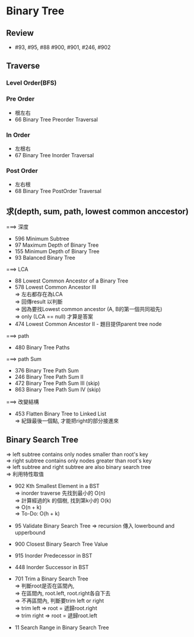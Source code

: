 # Binary Tree
## Review
* #93, #95, #88 #900, #901, #246, #902

## Traverse
### Level Order(BFS)
### Pre Order 
* 根左右
* 66 Binary Tree Preorder Traversal
### In Order 
* 左根右
* 67 Binary Tree Inorder Traversal
### Post Order
* 左右根
* 68 Binary Tree PostOrder Traversal

## 求(depth, sum, path, lowest common anccestor)
===> 深度
* 596 Minimum Subtree 
* 97 Maximum Depth of Binary Tree 
* 155 Minimum Depth of Binary Tree 
* 93 Balanced Binary Tree 

===> LCA
* 88 Lowest Common Ancestor of a Binary Tree
* 578 Lowest Common Ancestor III </br>
 => 左右都存在為LCA </br>
 => 回傳result 以判斷 </br>
 => 因為要找Lowest common ancestor (A, B的第一個共同祖先) </br>
 => only (LCA == null) 才算是答案
* 474 Lowest Common Ancestor II - 題目提供parent tree node

===> path
* 480 Binary Tree Paths

===> path Sum
* 376 Binary Tree Path Sum
* 246 Binary Tree Path Sum II
* 472 Binary Tree Path Sum III (skip)
* 863 Binary Tree Path Sum IV (skip)

===> 改變結構
* 453 Flatten Binary Tree to Linked List </br>
=> 紀錄最後一個點, 才能把right的部分接進來


## Binary Search Tree
=> left subtree contains only nodes smaller than root's key </br>
=> right subtree contains only nodes greater than root's key </br>
=> left subtree and right subtree are also binary search tree </br>
=> 利用特性取值

* 902 Kth Smallest Element in a BST</br>
 => inorder traverse 先找到最小的 O(n) </br>
 => 計算經過的k 的個樹, 找到第k小的 O(k)</br>
 => O(n + k) </br>
 => To-Do: O(h + k)</br>
 
 
 
* 95 Validate Binary Search Tree
 => recursion 傳入 lowerbound and upperbound
 
* 900 Closest Binary Search Tree Value

* 915 Inorder Predecessor in BST
* 448 Inorder Successor in BST

* 701 Trim a Binary Search Tree </br>
=> 判斷root是否在區間內, </br>
=> 在區間內, root.left, root.right各自下去 </br>
=> 不再區間內, 判斷要trim left or right </br>
=> trim left => root = 遞歸root.right </br>
=> trim right => root = 遞歸root.left </br>

* 11 Search Range in Binary Search Tree

